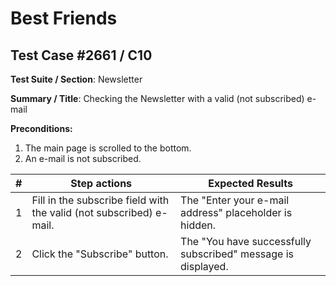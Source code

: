 # Best Friends

## Test Case #2661 / C10

**Test Suite / Section**: Newsletter

**Summary / Title**: Checking the Newsletter with a valid (not subscribed) e-mail

**Preconditions:**

1. The main page is scrolled to the bottom.
2. An e-mail is not subscribed.

| #   | Step actions                                                        | Expected Results                                             |
| --- | ------------------------------------------------------------------- | ------------------------------------------------------------ |
| 1   | Fill in the subscribe field with the valid (not subscribed) e-mail. | The "Enter your e-mail address" placeholder is hidden.       |
| 2   | Click the "Subscribe" button.                                       | The "You have successfully subscribed" message is displayed. |
